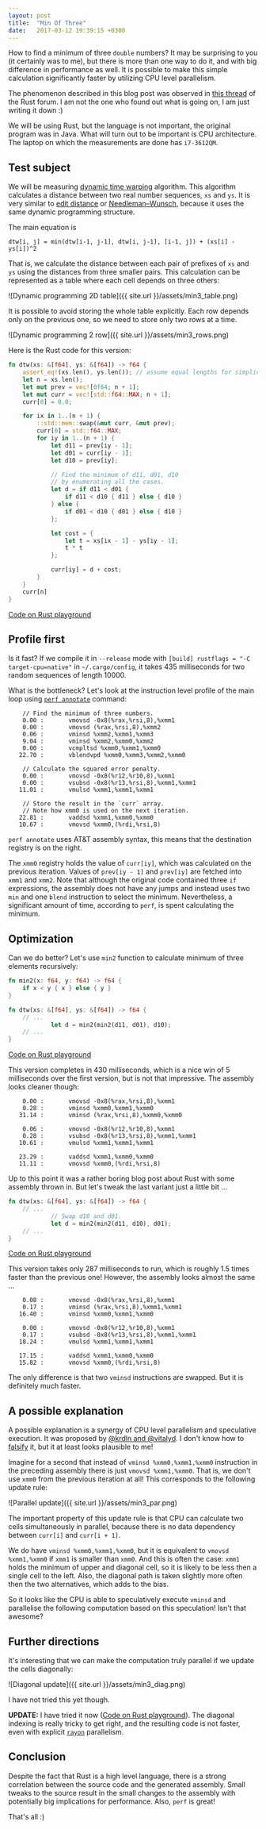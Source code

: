 ```yaml
---
layout: post
title:  "Min Of Three"
date:   2017-03-12 19:39:15 +0300
---
```


How to find a minimum of three `double` numbers?  It may be surprising to you
(it certainly was to me), but there is more than one way to do it, and with big
difference in performance as well. It is possible to make this simple
calculation significantly faster by utilizing CPU level parallelism.

The phenomenon described in this blog post was observed in [this thread] of the
Rust forum.  I am not the one who found out what is going on, I am just writing
it down :)

[this thread]: https://users.rust-lang.org/t/performance-issue-with-c-array-like-computation-2-times-worst-than-naive-java/9807

We will be using Rust, but the language is not important, the original program
was in Java. What will turn out to be important is CPU architecture.  The laptop
on which the measurements are done has `i7-3612QM`.

## Test subject

We will be measuring [dynamic time warping] algorithm. This algorithm
calculates a distance between two real number sequences, `xs` and `ys`. It is
very similar to [edit distance] or [Needleman–Wunsch], because it uses the same
dynamic programming structure.

[Needleman–Wunsch]: https://en.wikipedia.org/wiki/Needleman%E2%80%93Wunsch_algorithm
[edit distance]: https://en.wikipedia.org/wiki/Wagner%E2%80%93Fischer_algorithm
[dynamic time warping]: https://en.wikipedia.org/wiki/Dynamic_time_warping

The main equation is

~~~
dtw[i, j] = min(dtw[i-1, j-1], dtw[i, j-1], [i-1, j]) + (xs[i] - ys[i])^2
~~~

That is, we calculate the distance between each pair of prefixes of `xs` and `ys`
using the distances from three smaller pairs. This calculation can be represented
as a table where each cell depends on three others:

![Dynamic programming 2D table]({{ site.url }}/assets/min3_table.png)

It is possible to avoid storing the whole table explicitly. Each row depends
only on the previous one, so we need to store only two rows at a time.

![Dynamic programming 2 row]({{ site.url }}/assets/min3_rows.png)

Here is the Rust code for this version:

~~~rust
fn dtw(xs: &[f64], ys: &[f64]) -> f64 {
    assert_eq!(xs.len(), ys.len()); // assume equal lengths for simplicity
    let n = xs.len();
    let mut prev = vec![0f64; n + 1];
    let mut curr = vec![std::f64::MAX; n + 1];
    curr[0] = 0.0;

    for ix in 1..(n + 1) {
        ::std::mem::swap(&mut curr, &mut prev);
        curr[0] = std::f64::MAX;
        for iy in 1..(n + 1) {
            let d11 = prev[iy - 1];
            let d01 = curr[iy - 1];
            let d10 = prev[iy];

            // Find the minimum of d11, d01, d10
            // by enumerating all the cases. 
            let d = if d11 < d01 {
                if d11 < d10 { d11 } else { d10 }
            } else {
                if d01 < d10 { d01 } else { d10 }
            };

            let cost = {
                let t = xs[ix - 1] - ys[iy - 1];
                t * t
            };

            curr[iy] = d + cost;
        }
    }
    curr[n]
}
~~~

[Code on Rust playground](http://play.integer32.com/?gist=3d42c67904441279c4cbb1708fb35a06&version=stable)


## Profile first

Is it fast? If we compile it in `--release` mode with `[build] rustflags = "-C
target-cpu=native"` in `~/.cargo/config`, it takes 435 milliseconds for two
random sequences of length 10000.

What is the bottleneck? Let's look at the instruction level profile of the main
loop using [`perf annotate`] command:

[`perf annotate`]: https://perf.wiki.kernel.org/index.php/Main_Page

~~~
    // Find the minimum of three numbers.
    0.00 :       vmovsd -0x8(%rax,%rsi,8),%xmm1
    0.00 :       vmovsd (%rax,%rsi,8),%xmm2
    0.06 :       vminsd %xmm2,%xmm1,%xmm3
    9.04 :       vminsd %xmm2,%xmm0,%xmm2
    0.00 :       vcmpltsd %xmm0,%xmm1,%xmm0
   22.70 :       vblendvpd %xmm0,%xmm3,%xmm2,%xmm0

    // Calculate the squared error penalty.
    0.00 :       vmovsd -0x8(%r12,%r10,8),%xmm1
    0.00 :       vsubsd -0x8(%r13,%rsi,8),%xmm1,%xmm1
   11.01 :       vmulsd %xmm1,%xmm1,%xmm1

    // Store the result in the `curr` array.
    // Note how xmm0 is used on the next iteration.
   22.81 :       vaddsd %xmm1,%xmm0,%xmm0
   10.67 :       vmovsd %xmm0,(%rdi,%rsi,8)
~~~

`perf annotate` uses AT&T assembly syntax, this means that the destination
registry is on the right.

The `xmm0` registry holds the value of `curr[iy]`, which was calculated on the
previous iteration. Values of `prev[iy - 1]` and `prev[iy]` are fetched into
`xmm1` and `xmm2`. Note that although the original code contained three `if`
expressions, the assembly does not have any jumps and instead uses two `min` and
one `blend` instruction to select the minimum. Nevertheless, a significant
amount of time, according to `perf`, is spent calculating the minimum.


## Optimization

Can we do better? Let's use `min2` function to calculate minimum of three
elements recursively:

~~~rust
fn min2(x: f64, y: f64) -> f64 {
    if x < y { x } else { y }
}

fn dtw(xs: &[f64], ys: &[f64]) -> f64 {
    // ...
            let d = min2(min2(d11, d01), d10);
    // ...
}
~~~

[Code on Rust playground](http://play.integer32.com/?gist=c69968bb572f2973b1c314f92e4fb332&version=stable)

This version completes in 430 milliseconds, which is a nice win of 5
milliseconds over the first version, but is not that impressive. The assembly
looks cleaner though:

~~~
    0.00 :       vmovsd -0x8(%rax,%rsi,8),%xmm1
    0.28 :       vminsd %xmm0,%xmm1,%xmm0
   31.14 :       vminsd (%rax,%rsi,8),%xmm0,%xmm0

    0.06 :       vmovsd -0x8(%r12,%r10,8),%xmm1
    0.28 :       vsubsd -0x8(%r13,%rsi,8),%xmm1,%xmm1
   10.61 :       vmulsd %xmm1,%xmm1,%xmm1

   23.29 :       vaddsd %xmm1,%xmm0,%xmm0
   11.11 :       vmovsd %xmm0,(%rdi,%rsi,8)
~~~


Up to this point it was a rather boring blog post about Rust with some assembly
thrown in. But let's tweak the last variant just a little bit ...

~~~rust
fn dtw(xs: &[f64], ys: &[f64]) -> f64 {
    // ...
            // Swap d10 and d01.
            let d = min2(min2(d11, d10), d01);
    // ...
}
~~~

[Code on Rust playground](http://play.integer32.com/?gist=caf7609db82341fb7ccf13033738232e&version=stable)

This version takes only 287 milliseconds to run, which is roughly 1.5 times
faster than the previous one! However, the assembly looks almost the same ...

~~~
    0.08 :       vmovsd -0x8(%rax,%rsi,8),%xmm1
    0.17 :       vminsd (%rax,%rsi,8),%xmm1,%xmm1
   16.40 :       vminsd %xmm0,%xmm1,%xmm0

    0.00 :       vmovsd -0x8(%r12,%r10,8),%xmm1
    0.17 :       vsubsd -0x8(%r13,%rsi,8),%xmm1,%xmm1
   18.24 :       vmulsd %xmm1,%xmm1,%xmm1

   17.15 :       vaddsd %xmm1,%xmm0,%xmm0
   15.82 :       vmovsd %xmm0,(%rdi,%rsi,8)
~~~

The only difference is that two `vminsd` instructions are swapped.
But it is definitely much faster. 


## A possible explanation

A possible explanation is a synergy of CPU level parallelism and speculative
execution. It was proposed by [@krdln and @vitalyd]. I don't know how to
[falsify] it, but it at least looks plausible to me!

[@krdln and @vitalyd]: https://users.rust-lang.org/t/performance-issue-with-c-array-like-computation-2-times-worst-than-naive-java/9807/30?u=matklad

[falsify]: https://en.wikipedia.org/wiki/Falsifiability


Imagine for a second that instead of `vminsd %xmm0,%xmm1,%xmm0` instruction 
in the preceding assembly there is just `vmovsd %xmm1,%xmm0`. That is, we don't
use `xmm0` from the previous iteration at all! This corresponds to the following
update rule:

![Parallel update]({{ site.url }}/assets/min3_par.png)

The important property of this update rule is that CPU can calculate two cells
simultaneously in parallel, because there is no data dependency between
`curr[i]` and `curr[i + 1]`.

We do have `vminsd %xmm0,%xmm1,%xmm0`, but it is equivalent to `vmovsd
%xmm1,%xmm0` if `xmm1` is smaller than `xmm0`. And this is often the case:
`xmm1` holds the minimum of upper and diagonal cell, so it is likely to be less
then a single cell to the left. Also, the diagonal path is taken slightly more
often then the two alternatives, which adds to the bias.

So it looks like the CPU is able to speculatively execute `vminsd` and
parallelise the following computation based on this speculation! Isn't that
awesome?


## Further directions


It's interesting that we can make the computation truly parallel if we update
the cells diagonally: 

![Diagonal update]({{ site.url }}/assets/min3_diag.png)

I have not tried this yet though.

**UPDATE:** I have tried it now ([Code on Rust playground](http://play.integer32.com/?gist=c883197de6f7e8f26afe730838d2f556&version=stable)).
The diagonal indexing is really tricky to get right, and the resulting code is not faster, even with explicit [`rayon`] parallelism.

[`rayon`]: https://github.com/nikomatsakis/rayon


## Conclusion

Despite the fact that Rust is a high level language, there is a strong
correlation between the source code and the generated assembly. Small tweaks to
the source result in the small changes to the assembly with potentially big
implications for performance. Also, `perf` is great!

That's all :) 
